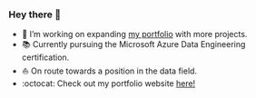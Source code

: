 ### Hey there 👋


- 🌱 I’m working on expanding [my portfolio](https://github.com/tubako/my-portfolio) with more projects.
- 📚 Currently pursuing the Microsoft Azure Data Engineering certification.
- ⛵ On route towards a position in the data field. 
- :octocat: Check out my portfolio website [here!](https://tubako.github.io)

